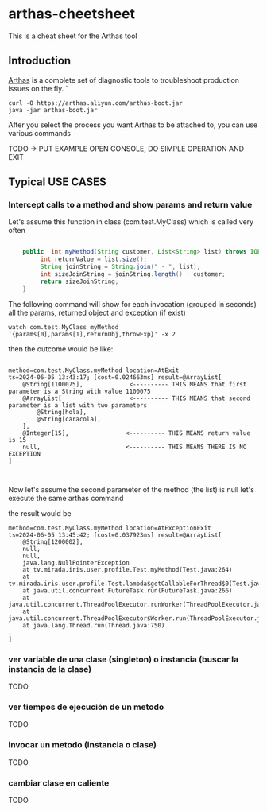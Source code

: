 # arthas-cheetsheet
This is a cheat sheet for the Arthas tool 

## Introduction

[Arthas](https://github.com/alibaba/arthas) is a complete set of diagnostic tools to troubleshoot production issues on the fly. `

```
curl -O https://arthas.aliyun.com/arthas-boot.jar
java -jar arthas-boot.jar
```
 
After you select the process you want Arthas to be attached to, you can use various commands

TODO -> PUT EXAMPLE OPEN CONSOLE, DO SIMPLE OPERATION AND EXIT


## Typical USE CASES

### Intercept calls to a method and show params and return value

Let's assume this function in class (com.test.MyClass) which is called very often

```java

    public  int myMethod(String customer, List<String> list) throws IOException {
         int returnValue = list.size();
         String joinString = String.join(" - ", list);
         int sizeJoinString = joinString.length() + customer;
         return sizeJoinString;
    }
```



The following command will show for each invocation (grouped in seconds) all the params, returned object and exception (if exist) 

```
watch com.test.MyClass myMethod '{params[0],params[1],returnObj,throwExp}' -x 2
```

then the outcome would be like:

```

method=com.test.MyClass.myMethod location=AtExit
ts=2024-06-05 13:43:17; [cost=0.024663ms] result=@ArrayList[
    @String[1100075],             <---------- THIS MEANS that first parameter is a String with value 1100075
    @ArrayList[                   <---------- THIS MEANS that second parameter is a list with two parameters   
        @String[hola],
        @String[caracola],
    ],
    @Integer[15],                <---------- THIS MEANS return value is 15
    null,                        <---------- THIS MEANS THERE IS NO EXCEPTION
]



```

Now let's assume the second parameter of the method (the list) is null
let's execute the same arthas command
 
the result would be
```
method=com.test.MyClass.myMethod location=AtExceptionExit
ts=2024-06-05 13:45:42; [cost=0.037923ms] result=@ArrayList[
    @String[1200002],
    null,
    null,
    java.lang.NullPointerException
	at tv.mirada.iris.user.profile.Test.myMethod(Test.java:264)
	at tv.mirada.iris.user.profile.Test.lambda$getCallableForThread$0(Test.java:213)
	at java.util.concurrent.FutureTask.run(FutureTask.java:266)
	at java.util.concurrent.ThreadPoolExecutor.runWorker(ThreadPoolExecutor.java:1149)
	at java.util.concurrent.ThreadPoolExecutor$Worker.run(ThreadPoolExecutor.java:624)
	at java.lang.Thread.run(Thread.java:750)
,
]
```
 

### ver variable de una clase (singleton) o instancia (buscar la instancia de la clase)
TODO



### ver tiempos de ejecución de un metodo
TODO


### invocar un metodo (instancia o clase)
TODO


### cambiar clase en caliente

TODO



